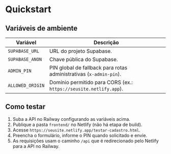 # Quickstart

## Variáveis de ambiente
| Variável | Descrição |
|---------|-----------|
| `SUPABASE_URL` | URL do projeto Supabase. |
| `SUPABASE_ANON` | Chave pública do Supabase. |
| `ADMIN_PIN` | PIN global de fallback para rotas administrativas (`x-admin-pin`). |
| `ALLOWED_ORIGIN` | Domínio permitido para CORS (ex.: `https://seusite.netlify.app`). |

## Como testar
1. Suba a API no Railway configurando as variáveis acima.
2. Publique a pasta `frontend/` no Netlify (não há etapa de build).
3. Acesse `https://seusite.netlify.app/testar-cadastro.html`.
4. Preencha o formulário, informe o PIN quando solicitado e envie.
5. As requisições usam o caminho `/api` que é redirecionado pelo Netlify para a API no Railway.
